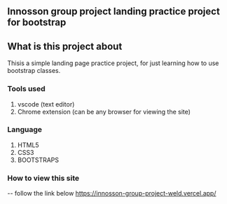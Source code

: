 ## Innosson group project landing practice project for bootstrap

## What is this project about

Thisis a simple landing page practice project,
for just learning how to use bootstrap classes.

### Tools used

1. vscode (text editor)
2. Chrome extension (can be any browser for viewing the site)

### Language

1. HTML5
2. CSS3
3. BOOTSTRAPS

### How to view this site

-- follow the link below
https://innosson-group-project-weld.vercel.app/
